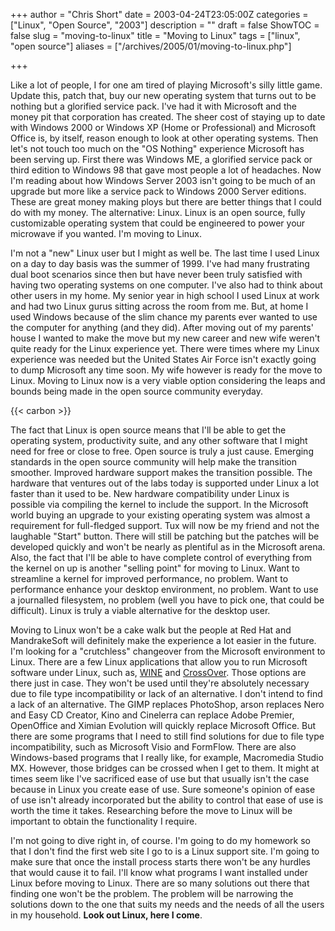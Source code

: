 +++
author = "Chris Short"
date = 2003-04-24T23:05:00Z
categories = ["Linux", "Open Source", "2003"]
description = ""
draft = false
ShowTOC = false
slug = "moving-to-linux"
title = "Moving to Linux"
tags = ["linux", "open source"]
aliases = ["/archives/2005/01/moving-to-linux.php"]

+++

Like a lot of people, I for one am tired of playing Microsoft's silly little game. Update this, patch that, buy our new operating system that turns out to be nothing but a glorified service pack. I've had it with Microsoft and the money pit that corporation has created. The sheer cost of staying up to date with Windows 2000 or Windows XP (Home or Professional) and Microsoft Office is, by itself, reason enough to look at other operating systems. Then let's not touch too much on the "OS Nothing" experience Microsoft has been serving up. First there was Windows ME, a glorified service pack or third edition to Windows 98 that gave most people a lot of headaches. Now I'm reading about how Windows Server 2003 isn't going to be much of an upgrade but more like a service pack to Windows 2000 Server editions. These are great money making ploys but there are better things that I could do with my money. The alternative: Linux. Linux is an open source, fully customizable operating system that could be engineered to power your microwave if you wanted. I'm moving to Linux.


I'm not a "new" Linux user but I might as well be. The last time I used Linux on a day to day basis was the summer of 1999. I've had many frustrating dual boot scenarios since then but have never been truly satisfied with having two operating systems on one computer. I've also had to think about other users in my home. My senior year in high school I used Linux at work and had two Linux gurus sitting across the room from me. But, at home I used Windows because of the slim chance my parents ever wanted to use the computer for anything (and they did). After moving out of my parents' house I wanted to make the move but my new career and new wife weren't quite ready for the Linux experience yet. There were times where my Linux experience was needed but the United States Air Force isn't exactly going to dump Microsoft any time soon. My wife however is ready for the move to Linux. Moving to Linux now is a very viable option considering the leaps and bounds being made in the open source community everyday.

{{< carbon >}}

The fact that Linux is open source means that I'll be able to get the operating system, productivity suite, and any other software that I might need for free or close to free. Open source is truly a just cause. Emerging standards in the open source community will help make the transition smoother. Improved hardware support makes the transition possible. The hardware that ventures out of the labs today is supported under Linux a lot faster than it used to be. New hardware compatibility under Linux is possible via compiling the kernel to include the support. In the Microsoft world buying an upgrade to your existing operating system was almost a requirement for full-fledged support. Tux will now be my friend and not the laughable "Start" button. There will still be patching but the patches will be developed quickly and won't be nearly as plentiful as in the Microsoft arena. Also, the fact that I'll be able to have complete control of everything from the kernel on up is another "selling point" for moving to Linux. Want to streamline a kernel for improved performance, no problem. Want to performance enhance your desktop environment, no problem. Want to use a journalled filesystem, no problem (well you have to pick one, that could be difficult). Linux is truly a viable alternative for the desktop user.

Moving to Linux won't be a cake walk but the people at Red Hat and MandrakeSoft will definitely make the experience a lot easier in the future. I'm looking for a "crutchless" changeover from the Microsoft environment to Linux. There are a few Linux applications that allow you to run Microsoft software under Linux, such as, [WINE](https://www.winehq.org/) and [CrossOver](https://www.codeweavers.com/). Those options are there just in case. They won't be used until they're absolutely necessary due to file type incompatibility or lack of an alternative. I don't intend to find a lack of an alternative. The GIMP replaces PhotoShop, arson replaces Nero and Easy CD Creator, Kino and Cinelerra can replace Adobe Premier, OpenOffice and Ximian Evolution will quickly replace Microsoft Office. But there are some programs that I need to still find solutions for due to file type incompatibility, such as Microsoft Visio and FormFlow. There are also Windows-based programs that I really like, for example, Macromedia Studio MX. However, those bridges can be crossed when I get to them. It might at times seem like I've sacrificed ease of use but that usually isn't the case because in Linux you create ease of use. Sure someone's opinion of ease of use isn't already incorporated but the ability to control that ease of use is worth the time it takes. Researching before the move to Linux will be important to obtain the functionality I require.

I'm not going to dive right in, of course. I'm going to do my homework so that I don't find the first web site I go to is a Linux support site. I'm going to make sure that once the install process starts there won't be any hurdles that would cause it to fail. I'll know what programs I want installed under Linux before moving to Linux. There are so many solutions out there that finding one won't be the problem. The problem will be narrowing the solutions down to the one that suits my needs and the needs of all the users in my household. **Look out Linux, here I come**.

